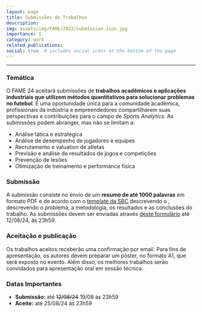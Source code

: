 ```yaml
---
layout: page
title: Submissões de Trabalhos
description: 
img: assets/img/FAME/2022/submission-icon.jpg
importance: 1
category: work
related_publications:
social: true  # includes social icons at the bottom of the page
---
```

<hr>

### Temática
O FAME 24 aceitará submissões de <strong>trabalhos acadêmicos e aplicações industriais que utilizem métodos quantitativos para solucionar problemas no futebol</strong>. 
É uma oportunidade única para a comunidade acadêmica, profissionais da 
indústria e empreendedores compartilharem suas perspectivas e contribuições para o campo de <em>Sports Analytics</em>. 
As submissões podem abranger, mas não se limitam a:
- Análise tática e estratégica 
- Análise de desempenho de jogadores e equipes
- Recrutamento e valuation de atletas
- Previsão e análise de resultados de jogos e competições
- Prevenção de lesões 
- Otimização de treinamento e performance física

### Submissão
A submissão consiste no envio de um <strong>resumo de até 1000 palavras</strong> em formato PDF e de acordo com o <a href='https://pt.overleaf.com/latex/templates/sbc-conferences-template/blbxwjwzdngr'>template da SBC</a> descrevendo o 
, descrevendo o problema, a metodologia, os resultados e as conclusões do trabalho.
As submissões devem ser enviadas através <a href='https://forms.gle/f8cB7b6hU3Bdaxi98'>deste formulário</a> até 12/08/24, às 23h59.

### Aceitação e publicação
Os trabalhos aceitos receberão uma confirmação por email. Para fins de apresentação, os autores devem preparar um pôster, no formato A1, que será exposto no evento. 
Além disso, os melhores trabalhos serão convidados para apresentação oral em sessão técnica. 
### Datas Importantes
- **Submissão:** até ~~12/08/24~~ 19/08 às 23h59
- **Aceite:** até 25/08/24 às 23h59
